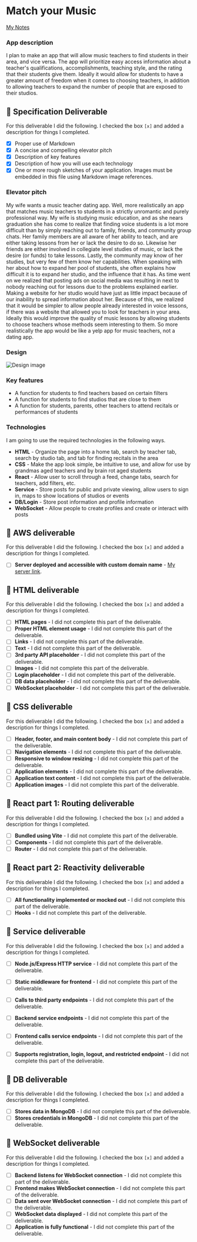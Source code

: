 # Match your Music

[My Notes](notes.md) <!-- link to notes.md-->

<!-- A brief description of the application here. -->
### App description
I plan to make an app that will allow music teachers to find students in their area, and vice versa. The app will prioritize easy access information about a teacher's qualifications, accomplishments, teaching style, and the rating that their students give them. Ideally it would allow for students to have a greater amount of freedom when it comes to choosing teachers, in addition to allowing teachers to expand the number of people that are exposed to their studios.

<!-- This is a template for your startup application. You must modify this `README.md` file for each phase of your development. You only need to fill in the section for each deliverable when that deliverable is submitted in Canvas. Without completing the section for a deliverable, the TA will not know what to look for when grading your submission. Feel free to add additional information to each deliverable description, but make sure you at least have the list of rubric items and a description of what you did for each item. -->
<!-- If you are not familiar with Markdown then you should review the [documentation](https://docs.github.com/en/get-started/writing-on-github/getting-started-with-writing-and-formatting-on-github/basic-writing-and-formatting-syntax) before continuing. -->

## 🚀 Specification Deliverable

<!-- Fill in this sections as the submission artifact for this deliverable. You can refer to this [example](https://github.com/webprogramming260/startup-example/blob/main/README.md) for inspiration. -->

For this deliverable I did the following. I checked the box `[x]` and added a description for things I completed.

- [x] Proper use of Markdown
- [x] A concise and compelling elevator pitch
- [x] Description of key features
- [x] Description of how you will use each technology
- [x] One or more rough sketches of your application. Images must be embedded in this file using Markdown image references.

### Elevator pitch

My wife wants a music teacher dating app. Well, more realistically an app that matches music teachers to students in a strictly unromantic and purely professional way. My wife is studying music education, and as she nears graduation she has come to realize that finding voice students is a lot more difficult than by simply reaching out to family, friends, and community group chats. Her family members are all aware of her ability to teach, and are either taking lessons from her or lack the desire to do so. Likewise her friends are either involved in collegiate level studies of music, or lack the desire (or funds) to take lessons. Lastly, the community may know of her studies, but very few of them know her capabilities. When speaking with her about how to expand her pool of students, she often explains how difficult it is to expand her studio, and the influence that it has. As time went on we realized that posting ads on social media was resulting in next to nobody reaching out for lessons due to the problems explained earlier. Making a website for her studio would have just as little impact because of our inability to spread information about her. Because of this, we realized that it would be simpler to allow people already interested in voice lessons, if there was a website that allowed you to look for teachers in your area. Ideally this would improve the quality of music lessons by allowing students to choose teachers whose methods seem interesting to them. So more realistically the app would be like a yelp app for music teachers, not a dating app.

### Design

![Design image](example_page.png)


<!-- ```mermaid
sequenceDiagram
    actor You
    actor Website
    You->>Website: Replace this with your design
``` -->

### Key features

- A function for students to find teachers based on certain filters
- A function for students to find studios that are close to them
- A function for students, parents, other teachers to attend recitals or performances of students

### Technologies

I am going to use the required technologies in the following ways.

- **HTML** - Organize the page into a home tab, search by teacher tab, search by studio tab, and tab for finding recitals in the area
- **CSS** - Make the app look simple, be intuitive to use, and allow for use by grandmas aged teachers and by brain rot aged students
- **React**  - Allow user to scroll through a feed, change tabs, search for teachers, add filters, etc.
- **Service** - Store posts for public and private viewing, allow users to sign in, maps to show locations of studios or events
- **DB/Login** - Store post information and profile information
- **WebSocket** - Allow people to create profiles and create or interact with posts

## 🚀 AWS deliverable

For this deliverable I did the following. I checked the box `[x]` and added a description for things I completed.

- [ ] **Server deployed and accessible with custom domain name** - [My server link](https://yourdomainnamehere.click).

## 🚀 HTML deliverable

For this deliverable I did the following. I checked the box `[x]` and added a description for things I completed.

- [ ] **HTML pages** - I did not complete this part of the deliverable.
- [ ] **Proper HTML element usage** - I did not complete this part of the deliverable.
- [ ] **Links** - I did not complete this part of the deliverable.
- [ ] **Text** - I did not complete this part of the deliverable.
- [ ] **3rd party API placeholder** - I did not complete this part of the deliverable.
- [ ] **Images** - I did not complete this part of the deliverable.
- [ ] **Login placeholder** - I did not complete this part of the deliverable.
- [ ] **DB data placeholder** - I did not complete this part of the deliverable.
- [ ] **WebSocket placeholder** - I did not complete this part of the deliverable.

## 🚀 CSS deliverable

For this deliverable I did the following. I checked the box `[x]` and added a description for things I completed.

- [ ] **Header, footer, and main content body** - I did not complete this part of the deliverable.
- [ ] **Navigation elements** - I did not complete this part of the deliverable.
- [ ] **Responsive to window resizing** - I did not complete this part of the deliverable.
- [ ] **Application elements** - I did not complete this part of the deliverable.
- [ ] **Application text content** - I did not complete this part of the deliverable.
- [ ] **Application images** - I did not complete this part of the deliverable.

## 🚀 React part 1: Routing deliverable

For this deliverable I did the following. I checked the box `[x]` and added a description for things I completed.

- [ ] **Bundled using Vite** - I did not complete this part of the deliverable.
- [ ] **Components** - I did not complete this part of the deliverable.
- [ ] **Router** - I did not complete this part of the deliverable.

## 🚀 React part 2: Reactivity deliverable

For this deliverable I did the following. I checked the box `[x]` and added a description for things I completed.

- [ ] **All functionality implemented or mocked out** - I did not complete this part of the deliverable.
- [ ] **Hooks** - I did not complete this part of the deliverable.

## 🚀 Service deliverable

For this deliverable I did the following. I checked the box `[x]` and added a description for things I completed.

- [ ] **Node.js/Express HTTP service** - I did not complete this part of the deliverable.
- [ ] **Static middleware for frontend** - I did not complete this part of the deliverable.
- [ ] **Calls to third party endpoints** - I did not complete this part of the deliverable.
- [ ] **Backend service endpoints** - I did not complete this part of the deliverable.
- [ ] **Frontend calls service endpoints** - I did not complete this part of the deliverable.
- [ ] **Supports registration, login, logout, and restricted endpoint** - I did not complete this part of the deliverable.


## 🚀 DB deliverable

For this deliverable I did the following. I checked the box `[x]` and added a description for things I completed.

- [ ] **Stores data in MongoDB** - I did not complete this part of the deliverable.
- [ ] **Stores credentials in MongoDB** - I did not complete this part of the deliverable.

## 🚀 WebSocket deliverable

For this deliverable I did the following. I checked the box `[x]` and added a description for things I completed.

- [ ] **Backend listens for WebSocket connection** - I did not complete this part of the deliverable.
- [ ] **Frontend makes WebSocket connection** - I did not complete this part of the deliverable.
- [ ] **Data sent over WebSocket connection** - I did not complete this part of the deliverable.
- [ ] **WebSocket data displayed** - I did not complete this part of the deliverable.
- [ ] **Application is fully functional** - I did not complete this part of the deliverable.
